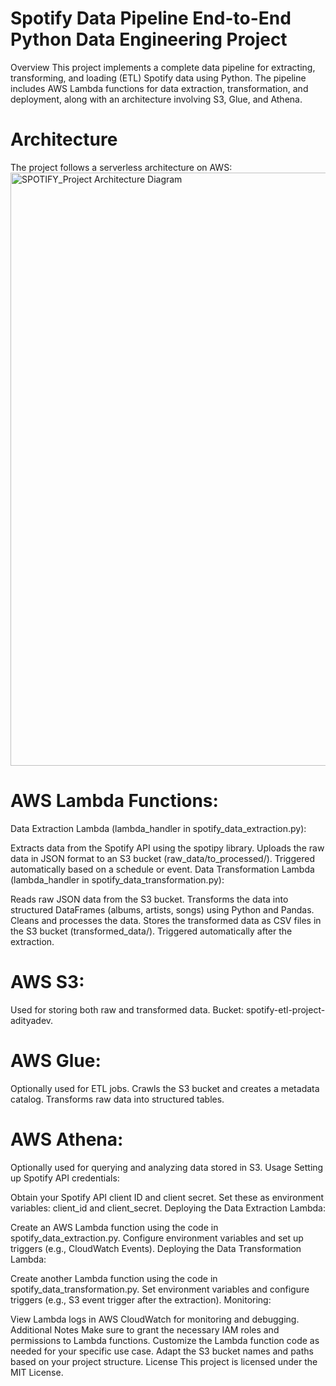 # Spotify Data Pipeline End-to-End Python Data Engineering Project
Overview
This project implements a complete data pipeline for extracting, transforming, and loading (ETL) Spotify data using Python. The pipeline includes AWS Lambda functions for data extraction, transformation, and deployment, along with an architecture involving S3, Glue, and Athena.

 # Architecture
The project follows a serverless architecture on AWS:
<img width="949" alt="SPOTIFY_Project Architecture Diagram" src="https://github.com/AdityaDevadiga/Spotify_Data_Pipeline/assets/72966036/66e2ea34-9807-4b13-ae5b-3db36e7771d2">


# AWS Lambda Functions:

Data Extraction Lambda (lambda_handler in spotify_data_extraction.py):

Extracts data from the Spotify API using the spotipy library.
Uploads the raw data in JSON format to an S3 bucket (raw_data/to_processed/).
Triggered automatically based on a schedule or event.
Data Transformation Lambda (lambda_handler in spotify_data_transformation.py):

Reads raw JSON data from the S3 bucket.
Transforms the data into structured DataFrames (albums, artists, songs) using Python and Pandas.
Cleans and processes the data.
Stores the transformed data as CSV files in the S3 bucket (transformed_data/).
Triggered automatically after the extraction.
 # AWS S3:

Used for storing both raw and transformed data.
Bucket: spotify-etl-project-adityadev.
 # AWS Glue:

Optionally used for ETL jobs.
Crawls the S3 bucket and creates a metadata catalog.
Transforms raw data into structured tables.
 # AWS Athena:

Optionally used for querying and analyzing data stored in S3.
Usage
Setting up Spotify API credentials:

Obtain your Spotify API client ID and client secret.
Set these as environment variables: client_id and client_secret.
Deploying the Data Extraction Lambda:

Create an AWS Lambda function using the code in spotify_data_extraction.py.
Configure environment variables and set up triggers (e.g., CloudWatch Events).
Deploying the Data Transformation Lambda:

Create another Lambda function using the code in spotify_data_transformation.py.
Set environment variables and configure triggers (e.g., S3 event trigger after the extraction).
Monitoring:

View Lambda logs in AWS CloudWatch for monitoring and debugging.
Additional Notes
Make sure to grant the necessary IAM roles and permissions to Lambda functions.
Customize the Lambda function code as needed for your specific use case.
Adapt the S3 bucket names and paths based on your project structure.
License
This project is licensed under the MIT License.
